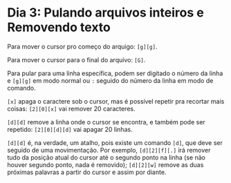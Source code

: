 # Dia 3: Pulando arquivos inteiros e Removendo texto

Para mover o cursor pro começo do arquigo: `[g][g]`.

Para mover o cursor  para o final do arquivo: `[G]`.

Para pular para uma linha específica, podem ser digitado o número da linha e
`[g][g]` em modo normal ou `:` seguido do número da linha em modo de comando.

`[x]` apaga o caractere sob o cursor, mas é possível repetir pra recortar mais
coisas: `[2][0][x]` vai remover 20 caracteres.

`[d][d]` remove a linha onde o cursor se encontra, e também pode ser repetido:
`[2][0][d][d]` vai apagar 20 linhas.

`[d][d]` é, na verdade, um atalho, pois existe um comando `[d]`, que deve ser
seguido de uma movimentação. Por exemplo, `[d][2][f][.]` irá remover tudo da
posição atual do cursor até o segundo ponto na linha (se não houver segundo
ponto, nada é removido); `[d][2][w]` remove as duas próximas palavras a partir
do cursor e assim por diante.
